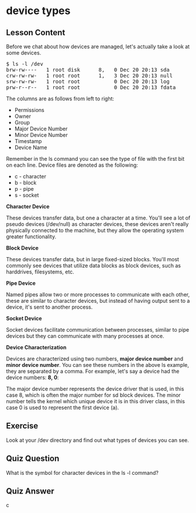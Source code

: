 # device types

## Lesson Content

Before we chat about how devices are managed, let's actually take a look at some devices.

<pre>$ ls -l /dev
brw-rw----   1 root disk      8,   0 Dec 20 20:13 sda
crw-rw-rw-   1 root root      1,   3 Dec 20 20:13 null
srw-rw-rw-   1 root root           0 Dec 20 20:13 log
prw-r--r--   1 root root           0 Dec 20 20:13 fdata
</pre>

The columns are as follows from left to right:

<ul>
<li>Permissions</li>
<li>Owner</li>
<li>Group</li>
<li>Major Device Number</li>
<li>Minor Device Number</li>
<li>Timestamp</li>
<li>Device Name</li>
</ul>

Remember in the ls command you can see the type of file with the first bit on each line. Device files are denoted as the following: 

<ul>
<li>c - character</li>
<li>b - block</li>
<li>p - pipe</li>
<li>s - socket</li>
</ul>

<b>Character Device</b>

These devices transfer data, but one a character at a time. You'll see a lot of pseudo devices (/dev/null) as character devices, these devices aren't really physically connected to the machine, but they allow the operating system greater functionality. 

<b>Block Device</b>

These devices transfer data, but in large fixed-sized blocks. You'll most commonly see devices that utilize data blocks as block devices, such as harddrives, filesystems, etc. 

<b>Pipe Device</b>

Named pipes allow two or more processes to communicate with each other, these are similar to character devices, but instead of having output sent to a device, it's sent to another process. 

<b>Socket Device</b>

Socket devices facilitate communication between processes, similar to pipe devices but they can communicate with many processes at once. 

<b>Device Characterization</b>

Devices are characterized using two numbers, <b>major device number</b> and <b>minor device number</b>. You can see these numbers in the above ls example, they are separated by a comma. For example, let's say a device had the device numbers: <b>8, 0</b>:

The major device number represents the device driver that is used, in this case 8, which is often the major number for sd block devices. The minor number tells the kernel which unique device it is in this driver class, in this case 0 is used to represent the first device (a).

## Exercise

Look at your /dev directory and find out what types of devices you can see.

## Quiz Question

What is the symbol for character devices in the ls -l command?

## Quiz Answer

c

